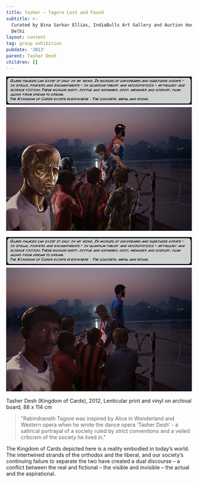 ```yaml
---
title: Tasher ~ Tagore Lost and Found
subtitle: >-
  Curated by Bina Sarkar Ellias, IndiaBulls Art Gallery and Auction House, New
  Delhi
layout: content
tag: group exhibition
pubdate: '2013'
parent: Tasher Desh
children: []
---
```

![](/assets/img/ali-akbar-mehta_tasher-desh_painted-with-text.jpg)

![](/assets/img/ali-akbar-mehta_tasher-desh_original-with-text.jpg)

Tasher Desh (Kingdom of Cards), 2012, Lenticular print and vinyl on archival board, 88 x 114 cm

> "Rabindranath Tagore was inspired by Alice in Wonderland and Western opera when he wrote the dance opera ‘Tasher Desh’ - a satirical portrayal of a society ruled by strict conventions and a veiled criticism of the society he lived in."

The Kingdom of Cards depicted here is a reality embodied in today’s world. The intertwined strands of the orthodox and the liberal, and our society’s continuing failure to separate the two have created a dual discourse – a conflict between the real and fictional – the visible and invisible – the actual and the aspirational.
